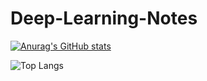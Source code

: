 # Deep-Learning-Notes

[![Anurag's GitHub stats](https://github-readme-stats.vercel.app/api?username=aaron-other&show_icons=true&theme=transparent)](https://github.com/anuraghazra/github-readme-stats)

![Top Langs](https://github-readme-stats.vercel.app/api/top-langs/?username=aaron-other&size_weight=0.5&count_weight=0.5)
